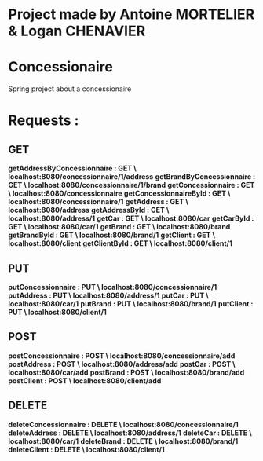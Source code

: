 # Project made by Antoine MORTELIER & Logan CHENAVIER

# Concessionaire
Spring project about a concessionaire

# Requests :

## GET

**getAddressByConcessionnaire : GET \ localhost:8080/concessionnaire/1/address**
**getBrandByConcessionnaire : GET \ localhost:8080/concessionnaire/1/brand**
**getConcessionnaire : GET \ localhost:8080/concessionnaire**
**getConcessionnaireById : GET \ localhost:8080/concessionnaire/1**
**getAddress : GET \ localhost:8080/address**
**getAddressById : GET \ localhost:8080/address/1**
**getCar : GET \ localhost:8080/car**
**getCarById : GET \ localhost:8080/car/1**
**getBrand : GET \ localhost:8080/brand**
**getBrandById : GET \ localhost:8080/brand/1**
**getClient : GET \ localhost:8080/client**
**getClientById : GET \ localhost:8080/client/1**

## PUT

**putConcessionnaire : PUT \ localhost:8080/concessionnaire/1**
**putAddress : PUT \ localhost:8080/address/1**
**putCar : PUT \ localhost:8080/car/1**
**putBrand : PUT \ localhost:8080/brand/1**
**putClient : PUT \ localhost:8080/client/1**

## POST

**postConcessionnaire : POST \ localhost:8080/concessionnaire/add**
**postAddress : POST \ localhost:8080/address/add**
**postCar : POST \ localhost:8080/car/add**
**postBrand : POST \ localhost:8080/brand/add**
**postClient : POST \ localhost:8080/client/add**

## DELETE

**deleteConcessionnaire : DELETE \ localhost:8080/concessionnaire/1**
**deleteAddress : DELETE \ localhost:8080/address/1**
**deleteCar : DELETE \ localhost:8080/car/1**
**deleteBrand : DELETE \ localhost:8080/brand/1**
**deleteClient : DELETE \ localhost:8080/client/1**